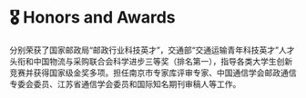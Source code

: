 # 🎖 Honors and Awards
分别荣获了国家邮政局“邮政行业科技英才”，交通部“交通运输青年科技英才”人才头衔和中国物流与采购联合会科学进步三等奖（排名第一），指导各类大学生创新竞赛并获得国家级金奖多项。担任南京市专家库评审专家、中国通信学会邮政通信专委会委员、江苏省通信学会委员和国际知名期刊审稿人等工作。
